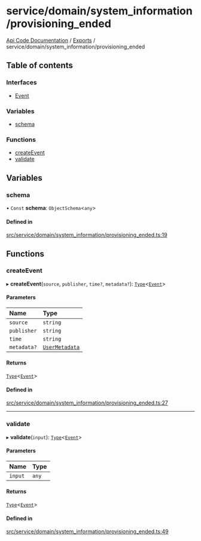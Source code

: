 # service/domain/system\_information/provisioning\_ended
 
[Api Code Documentation](../README.md) / [Exports](../modules.md) / service/domain/system\_information/provisioning\_ended

## Table of contents

### Interfaces

- [Event](../interfaces/service_domain_system_information_provisioning_ended.Event.md)

### Variables

- [schema](service_domain_system_information_provisioning_ended.md#schema)

### Functions

- [createEvent](service_domain_system_information_provisioning_ended.md#createevent)
- [validate](service_domain_system_information_provisioning_ended.md#validate)

## Variables

### schema

• `Const` **schema**: `ObjectSchema`\<`any`\>

#### Defined in

[src/service/domain/system_information/provisioning_ended.ts:19](https://github.com/openkfw/TruBudget/blob/1602d8b/api/src/service/domain/system_information/provisioning_ended.ts#L19)

## Functions

### createEvent

▸ **createEvent**(`source`, `publisher`, `time?`, `metadata?`): [`Type`](result.md#type)\<[`Event`](../interfaces/service_domain_system_information_provisioning_ended.Event.md)\>

#### Parameters

| Name | Type |
| :------ | :------ |
| `source` | `string` |
| `publisher` | `string` |
| `time` | `string` |
| `metadata?` | [`UserMetadata`](service_domain_metadata.md#usermetadata) |

#### Returns

[`Type`](result.md#type)\<[`Event`](../interfaces/service_domain_system_information_provisioning_ended.Event.md)\>

#### Defined in

[src/service/domain/system_information/provisioning_ended.ts:27](https://github.com/openkfw/TruBudget/blob/1602d8b/api/src/service/domain/system_information/provisioning_ended.ts#L27)

___

### validate

▸ **validate**(`input`): [`Type`](result.md#type)\<[`Event`](../interfaces/service_domain_system_information_provisioning_ended.Event.md)\>

#### Parameters

| Name | Type |
| :------ | :------ |
| `input` | `any` |

#### Returns

[`Type`](result.md#type)\<[`Event`](../interfaces/service_domain_system_information_provisioning_ended.Event.md)\>

#### Defined in

[src/service/domain/system_information/provisioning_ended.ts:49](https://github.com/openkfw/TruBudget/blob/1602d8b/api/src/service/domain/system_information/provisioning_ended.ts#L49)
